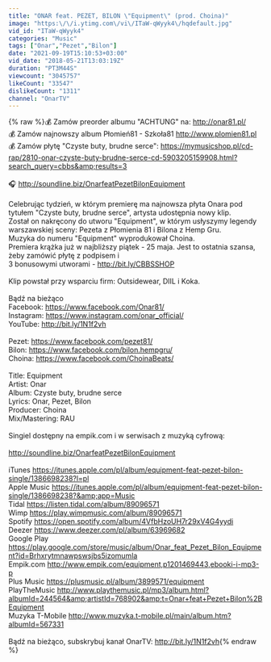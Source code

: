 ```yaml
---
title: "ONAR feat. PEZET, BILON \"Equipment\" (prod. Choina)"
image: "https:\/\/i.ytimg.com\/vi\/ITaW-qWyyk4\/hqdefault.jpg"
vid_id: "ITaW-qWyyk4"
categories: "Music"
tags: ["Onar","Pezet","Bilon"]
date: "2021-09-19T15:10:53+03:00"
vid_date: "2018-05-21T13:03:19Z"
duration: "PT3M44S"
viewcount: "3045757"
likeCount: "33547"
dislikeCount: "1311"
channel: "OnarTV"
---
```

{% raw %}💰 Zamów preorder albumu &quot;ACHTUNG&quot; na: <a rel="nofollow" target="blank" href="http://onar81.pl/">http://onar81.pl/</a><br />💰 Zamów najnowszy album Płomień81 - Szkoła81 <a rel="nofollow" target="blank" href="http://www.plomien81.pl">http://www.plomien81.pl</a> <br />💰 Zamów płytę &quot;Czyste buty, brudne serce&quot;: <a rel="nofollow" target="blank" href="https://mymusicshop.pl/cd-rap/2810-onar-czyste-buty-brudne-serce-cd-5903205159908.html?search_query=cbbs&amp;results=3">https://mymusicshop.pl/cd-rap/2810-onar-czyste-buty-brudne-serce-cd-5903205159908.html?search_query=cbbs&amp;results=3</a><br /><br />🎧 <a rel="nofollow" target="blank" href="http://soundline.biz/OnarfeatPezetBilonEquipment">http://soundline.biz/OnarfeatPezetBilonEquipment</a><br /><br />Celebrując tydzień, w którym premierę ma najnowsza płyta Onara pod tytułem &quot;Czyste buty, brudne serce&quot;, artysta udostępnia nowy klip.<br />Został on nakręcony do utworu &quot;Equipment&quot;, w którym usłyszymy legendy warszawskiej sceny: Pezeta z Płomienia 81 i Bilona z Hemp Gru.<br />Muzyka do numeru &quot;Equipment&quot; wyprodukował Choina. <br />Premiera krążka już w najbliższy piątek - 25 maja. Jest to ostatnia szansa, żeby zamówić płytę z podpisem i<br />3 bonusowymi utworami - <a rel="nofollow" target="blank" href="http://bit.ly/CBBSSHOP">http://bit.ly/CBBSSHOP</a><br /><br />Klip powstał przy wsparciu firm: Outsidewear, DIIL i Koka.<br /><br />Bądź na bieżąco<br />Facebook: <a rel="nofollow" target="blank" href="https://www.facebook.com/Onar81/">https://www.facebook.com/Onar81/</a><br />Instagram: <a rel="nofollow" target="blank" href="https://www.instagram.com/onar_official/">https://www.instagram.com/onar_official/</a><br />YouTube: <a rel="nofollow" target="blank" href="http://bit.ly/1N1f2vh">http://bit.ly/1N1f2vh</a><br /><br />Pezet: <a rel="nofollow" target="blank" href="https://www.facebook.com/pezet81/">https://www.facebook.com/pezet81/</a><br />Bilon: <a rel="nofollow" target="blank" href="https://www.facebook.com/bilon.hempgru/">https://www.facebook.com/bilon.hempgru/</a><br />Choina: <a rel="nofollow" target="blank" href="https://www.facebook.com/ChoinaBeats/">https://www.facebook.com/ChoinaBeats/</a><br /><br />Title: Equipment<br />Artist: Onar<br />Album: Czyste buty, brudne serce<br />Lyrics: Onar, Pezet, Bilon<br />Producer: Choina<br />Mix/Mastering: RAU<br /><br />Singiel dostępny na empik.com i w serwisach z muzyką cyfrową:<br /><br /><a rel="nofollow" target="blank" href="http://soundline.biz/OnarfeatPezetBilonEquipment">http://soundline.biz/OnarfeatPezetBilonEquipment</a><br /><br />iTunes <a rel="nofollow" target="blank" href="https://itunes.apple.com/pl/album/equipment-feat-pezet-bilon-single/1386698238?l=pl">https://itunes.apple.com/pl/album/equipment-feat-pezet-bilon-single/1386698238?l=pl</a><br />Apple Music <a rel="nofollow" target="blank" href="https://itunes.apple.com/pl/album/equipment-feat-pezet-bilon-single/1386698238?&amp;app=Music">https://itunes.apple.com/pl/album/equipment-feat-pezet-bilon-single/1386698238?&amp;app=Music</a><br />Tidal <a rel="nofollow" target="blank" href="https://listen.tidal.com/album/89096571">https://listen.tidal.com/album/89096571</a><br />Wimp <a rel="nofollow" target="blank" href="https://play.wimpmusic.com/album/89096571">https://play.wimpmusic.com/album/89096571</a><br />Spotify <a rel="nofollow" target="blank" href="https://open.spotify.com/album/4VfbHzoUH7r29xV4G4yydi">https://open.spotify.com/album/4VfbHzoUH7r29xV4G4yydi</a><br />Deezer <a rel="nofollow" target="blank" href="https://www.deezer.com/pl/album/63969682">https://www.deezer.com/pl/album/63969682</a><br />Google Play <a rel="nofollow" target="blank" href="https://play.google.com/store/music/album/Onar_feat_Pezet_Bilon_Equipment?id=Brhxrytmnawpswsjbs5izomumla">https://play.google.com/store/music/album/Onar_feat_Pezet_Bilon_Equipment?id=Brhxrytmnawpswsjbs5izomumla</a><br />Empik.com <a rel="nofollow" target="blank" href="http://www.empik.com/equipment,p1201469443,ebooki-i-mp3-p">http://www.empik.com/equipment,p1201469443,ebooki-i-mp3-p</a><br />Plus Music <a rel="nofollow" target="blank" href="https://plusmusic.pl/album/3899571/equipment">https://plusmusic.pl/album/3899571/equipment</a><br />PlayTheMusic <a rel="nofollow" target="blank" href="http://www.playthemusic.pl/mp3/album.html?albumId=244564&amp;artistId=768902&amp;t=Onar+feat+Pezet+Bilon%2BEquipment">http://www.playthemusic.pl/mp3/album.html?albumId=244564&amp;artistId=768902&amp;t=Onar+feat+Pezet+Bilon%2BEquipment</a><br />Muzyka T-Mobile <a rel="nofollow" target="blank" href="http://www.muzyka.t-mobile.pl/main/album.htm?albumId=567331">http://www.muzyka.t-mobile.pl/main/album.htm?albumId=567331</a><br /><br />Bądź na bieżąco, subskrybuj kanał OnarTV: <a rel="nofollow" target="blank" href="http://bit.ly/1N1f2vh">http://bit.ly/1N1f2vh</a>{% endraw %}
